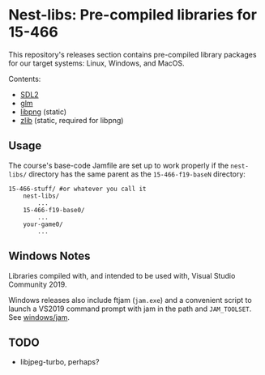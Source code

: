 # Nest-libs: Pre-compiled libraries for 15-466

This repository's releases section contains pre-compiled library packages for our target systems: Linux, Windows, and MacOS.

Contents:
 - [SDL2](http://libsdl.org/)
 - [glm](https://glm.g-truc.net/)
 - [libpng](http://www.libpng.org/pub/png/libpng.html) (static)
 - [zlib](http://www.zlib.net/) (static, required for libpng)

## Usage

The course's base-code Jamfile are set up to work properly if the `nest-libs/` directory has the same parent as the `15-466-f19-baseN` directory:

```
15-466-stuff/ #or whatever you call it
	nest-libs/
		...
	15-466-f19-base0/
		...
	your-game0/
		...
```

## Windows Notes

Libraries compiled with, and intended to be used with, Visual Studio Community 2019.

Windows releases also include ftjam (`jam.exe`) and a convenient script to launch a VS2019 command prompt with jam in the path and `JAM_TOOLSET`. See [windows/jam](windows/jam).

## TODO

 - libjpeg-turbo, perhaps?

